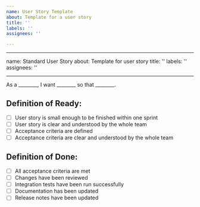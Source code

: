```yaml
---
name: User Story Template
about: Template for a user story
title: ''
labels: ''
assignees: ''

---
```


---
name: Standard User Story
about: Template for user story
title: ''
labels: ''
assignees: ''

---

As a ________, I want ________ so that ________.

## Definition of Ready:

- [ ] User story is small enough to be finished within one sprint
- [ ] User story is clear and understood by the whole team
- [ ] Acceptance criteria are defined
- [ ] Acceptance criteria are clear and understood by the whole team

## Definition of Done:

- [ ] All acceptance criteria are met
- [ ] Changes have been reviewed
- [ ] Integration tests have been run successfully 
- [ ] Documentation has been updated
- [ ] Release notes have been updated
